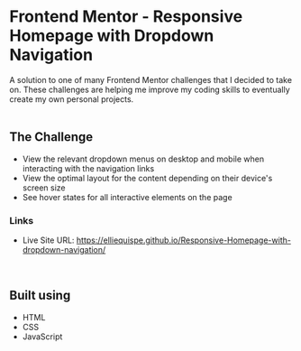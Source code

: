 # Frontend Mentor - Responsive Homepage with Dropdown Navigation
A solution to one of many Frontend Mentor challenges that I decided to take on. These challenges are helping me improve my coding skills to eventually create my own personal projects.
<br>
<br>


## The Challenge
* View the relevant dropdown menus on desktop and mobile when interacting with the navigation links
* View the optimal layout for the content depending on their device's screen size
* See hover states for all interactive elements on the page

### Links
* Live Site URL: https://elliequispe.github.io/Responsive-Homepage-with-dropdown-navigation/

<br>

## Built using
* HTML
* CSS
* JavaScript

